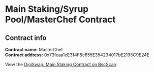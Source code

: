 # Main Staking/Syrup Pool/MasterChef Contract

## Contract info

**Contract name:** MasterChef\
**Contract address:** 0x73feaa1eE314F8c655E354234017bE2193C9E24E

View the [DigiSwap: Main Staking Contract on BscScan](https://bscscan.com/address/0x73feaa1ee314f8c655e354234017be2193c9e24e).
